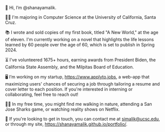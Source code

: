 👋 Hi, I’m @shanayamalik.

👩‍🎓 I'm majoring in Computer Science at the University of California, Santa Cruz. 

📚 I wrote and sold copies of my first book, titled "A New World," at the age of eleven. I'm currently working on a novel that highlights the life lessons learned by 60 people over the age of 60, which is set to publish in Spring 2024. 

⏳ I've volunteered 1675+ hours, earning awards from President Biden, the California State Assembly, and the Milpitas Board of Education.

🖥️ I’m working on my startup, https://www.applyto.jobs, a web-app that maximizing users' chances of securing a job through tailoring a resume and cover letter to each position. If you're interested in interning or collaborating, feel free to reach out!

🧘‍♀️ In my free time, you might find me walking in nature, attending a San Jose Sharks game, or watching reality shows on Netflix. 

📧 If you're looking to get in touch, you can contact me at simalik@ucsc.edu, or through my site, https://shanayamalik.github.io/portfolio/.

<!---
shanayamalik/shanayamalik is a ✨ special ✨ repository because its `README.md` (this file) appears on your GitHub profile.
You can click the Preview link to take a look at your changes.
--->
